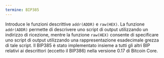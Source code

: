 ```yaml
---
termine: BIP385
---
```


Introduce le funzioni descrittive `addr(ADDR)` e `raw(HEX)`. La funzione `addr(ADDR)` permette di descrivere uno script di output utilizzando un indirizzo di ricezione, mentre la funzione `raw(HEX)` consente di specificare uno script di output utilizzando una rappresentazione esadecimale grezza di tale script. Il BIP385 è stato implementato insieme a tutti gli altri BIP relativi ai descrittori (eccetto il BIP386) nella versione 0.17 di Bitcoin Core.